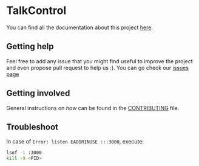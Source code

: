 # TalkControl

You can find all the documentation about this project [here](http://m.quickmeme.com/img/74/74b9f223ba4275108406508561b12d3b708110d5d0cd92b8bc05cf575fc944e8.jpg).

## Getting help

Feel free to add any issue that you might find useful to improve the project and even propose pull request to help us :).
You can go check our [issues page](https://github.com/sfeir-open-source/talk-control/issues)

## Getting involved

General instructions on _how_ can be found in the [CONTRIBUTING](CONTRIBUTING.md) file.

## Troubleshoot

In case of `Error: listen EADDRINUSE :::3000`, execute:

```bash
lsof -i :3000
kill -9 <PID>
```
